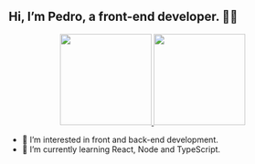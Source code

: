 ## Hi, I’m Pedro, a front-end developer. 🐱‍👤

<div align="center">
  <a href="https://github.com/pedrohenrique-42">
    <img height="160em" src="https://github-readme-stats.vercel.app/api?username=pedrohenrique-42&show_icons=true&theme=nightowl&include_all_commits=true&count_private=true"/>
    <img height="160em" src="https://github-readme-stats.vercel.app/api/top-langs/?username=pedrohenrique-42&layout=compact&langs_count=7&theme=nightowl"/>
  </a>
</div>

- 👀 I’m interested in front and back-end development.
- 🌱 I’m currently learning React, Node and TypeScript.

